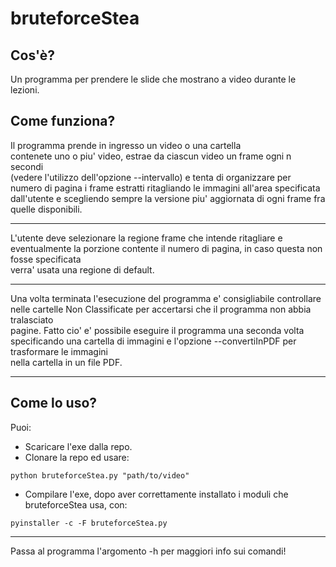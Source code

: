 # bruteforceStea


                                                                            
## Cos'è?                                                                             
                                                                            
Un programma per prendere le slide che mostrano a video durante le lezioni.       
                                                                            
## Come funziona?                                                                    
                                                                            
Il programma prende in ingresso un video o una cartella                           
contenete uno o piu' video, estrae da ciascun video un frame ogni n secondi       
(vedere l'utilizzo dell'opzione --intervallo) e tenta di organizzare per          
numero di pagina i frame estratti ritagliando le immagini all'area specificata    
dall'utente e scegliendo sempre la versione piu' aggiornata di ogni frame fra     
quelle disponibili.                                                               
                                                                            
----------------------------------------------------------------------------------
                                                                            
L'utente deve selezionare la regione frame che intende ritagliare e eventualmente 
la porzione contente il numero di pagina, in caso questa non fosse specificata    
verra' usata una regione di default.                                              
                                                                            
----------------------------------------------------------------------------------
                                                                            
Una volta terminata l'esecuzione del programma e' consigliabile controllare nelle 
cartelle Non Classificate per accertarsi che il programma non abbia tralasciato   
pagine. Fatto cio' e' possibile eseguire il programma una seconda volta specificando
una cartella di immagini e l'opzione --convertiInPDF per trasformare le immagini  
nella cartella in un file PDF.                                                    
                                                                            
----------------------------------------------------------------------------------

## Come lo uso?

Puoi:
* Scaricare l'exe dalla repo.
* Clonare la repo ed usare:
```
python bruteforceStea.py "path/to/video"
```
* Compilare l'exe, dopo aver correttamente installato i moduli che bruteforceStea usa, con:
```
pyinstaller -c -F bruteforceStea.py
```
-----------------------------------------------------------------------------------

Passa al programma l'argomento -h per maggiori info sui comandi!  
